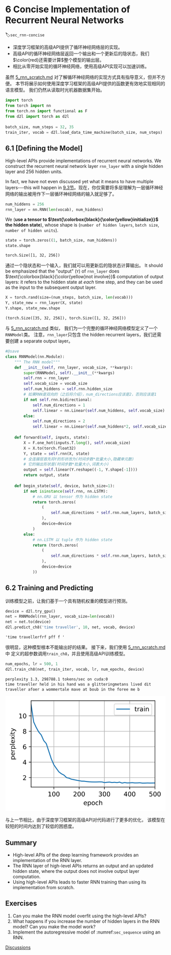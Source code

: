 # 6 Concise Implementation of Recurrent Neural Networks

:label:`sec_rnn-concise`

* 深度学习框架的高级API提供了循环神经网络层的实现。
* 高级API的循环神经网络层返回一个输出和一个更新后的隐状态，我们$\color{red}还需要计算$整个模型的输出层。
* 相比从零开始实现的循环神经网络，使用高级API实现可以加速训练。

虽然 [5_rnn_scratch.md](5_rnn_scratch.md) 对了解循环神经网络的实现方式具有指导意义，但并不方便。 本节将展示如何使用深度学习框架的高级API提供的函数更有效地实现相同的语言模型。 我们仍然从读取时光机器数据集开始。

```python
import torch
from torch import nn
from torch.nn import functional as F
from d2l import torch as d2l

batch_size, num_steps = 32, 35
train_iter, vocab = d2l.load_data_time_machine(batch_size, num_steps)
```

## 6.1 [**Defining the Model**]

High-level APIs provide implementations of recurrent neural networks. We construct the recurrent neural network layer `rnn_layer` with a single hidden layer and 256 hidden units.

In fact, we have not even discussed yet what it means to have multiple layers---this will happen in [9.3节](https://zh.d2l.ai/chapter_recurrent-modern/deep-rnn.html#sec-deep-rnn)。现在，你仅需要将多层理解为一层循环神经网络的输出被用作下一层循环神经网络的输入就足够了。

```python
num_hiddens = 256
rnn_layer = nn.RNN(len(vocab), num_hiddens)
```

We (**use a tensor to $\text{\colorbox{black}{\color{yellow}initialize}}$ the hidden state**), whose shape is (`number of hidden layers`, `batch size`, `number of hidden units`).

```python
state = torch.zeros((1, batch_size, num_hiddens))
state.shape

```

```
torch.Size([1, 32, 256])
```

通过一个隐状态和一个输入，我们就可以用更新后的隐状态计算输出。
It should be emphasized that the "output" (`Y`) of `rnn_layer` does $\text{\colorbox{black}{\color{yellow}not involve}}$ computation of output layers: it refers to the hidden state at *each* time step, and they can be used as the input to the subsequent output layer.

```python
X = torch.rand(size=(num_steps, batch_size, len(vocab)))
Y, state_new = rnn_layer(X, state)
Y.shape, state_new.shape
```

```
(torch.Size([35, 32, 256]), torch.Size([1, 32, 256]))
```

与 [5_rnn_scratch.md](5_rnn_scratch.md) 类似， 我们为一个完整的循环神经网络模型定义了一个`RNNModel`类。 注意，`rnn_layer`只包含 the hidden recurrent layers，我们还需要创建 a separate output layer。

```python
#@save
class RNNModel(nn.Module):
    """ The RNN model"""
    def __init__(self, rnn_layer, vocab_size, **kwargs):
        super(RNNModel, self).__init__(**kwargs)
        self.rnn = rnn_layer
        self.vocab_size = vocab_size
        self.num_hiddens = self.rnn.hidden_size
        # 如果RNN是双向的（之后将介绍），num_directions应该是2，否则应该是1
        if not self.rnn.bidirectional:
            self.num_directions = 1
            self.linear = nn.Linear(self.num_hiddens, self.vocab_size)
        else:
            self.num_directions = 2
            self.linear = nn.Linear(self.num_hiddens*2, self.vocab_size)

    def forward(self, inputs, state):
        X = F.one_hot(inputs.T.long(), self.vocab_size)
        X = X.to(torch.float32)
        Y, state = self.rnn(X, state)
        # 全连接层首先将Y的形状改为(时间步数*批量大小,隐藏单元数)
        # 它的输出形状是(时间步数*批量大小,词表大小)
        output = self.linear(Y.reshape((-1, Y.shape[-1])))
        return output, state

    def begin_state(self, device, batch_size=1):
        if not isinstance(self.rnn, nn.LSTM):
            # nn.GRU 以 tensor 作为 hidden state
            return torch.zeros(
                (
                    self.num_directions * self.rnn.num_layers, batch_size, self.num_hiddens
                ), 
                device=device
            )
        else:
            # nn.LSTM 以 tuple 作为 hidden state
            return (torch.zeros(
                (
                    self.num_directions * self.rnn.num_layers, batch_size, self.num_hiddens
                ), 
                device=device
            ))
```

## 6.2 Training and Predicting

训练模型之前，让我们基于一个具有随机权重的模型进行预测。

```python
device = d2l.try_gpu()
net = RNNModel(rnn_layer, vocab_size=len(vocab))
net = net.to(device)
d2l.predict_ch8('time traveller', 10, net, vocab, device)
```

```
'time travellerfrf pff f '
```

很明显，这种模型根本不能输出好的结果。 接下来，我们使用 [5_rnn_scratch.md](5_rnn_scratch.md) 中 定义的超参数调用`train_ch8`，并且使用高级API训练模型。

```python
num_epochs, lr = 500, 1
d2l.train_ch8(net, train_iter, vocab, lr, num_epochs, device)
```

```
perplexity 1.3, 298788.1 tokens/sec on cuda:0
time traveller held in his hand was a glitteringmetans lived dit
traveller afoer a wommertale mave at boub in the foree me b
```

![svg](output_13_1.svg)

与上一节相比，由于深度学习框架的高级API对代码进行了更多的优化， 该模型在较短的时间内达到了较低的困惑度。

## Summary

* High-level APIs of the deep learning framework provides an implementation of the RNN layer.
* The RNN layer of high-level APIs returns an output and an updated hidden state, where the output does not involve output layer computation.
* Using high-level APIs leads to faster RNN training than using its implementation from scratch.

## Exercises

1. Can you make the RNN model overfit using the high-level APIs?
2. What happens if you increase the number of hidden layers in the RNN model? Can you make the model work?
3. Implement the autoregressive model of :numref:`sec_sequence` using an RNN.

[Discussions](https://discuss.d2l.ai/t/1053)
